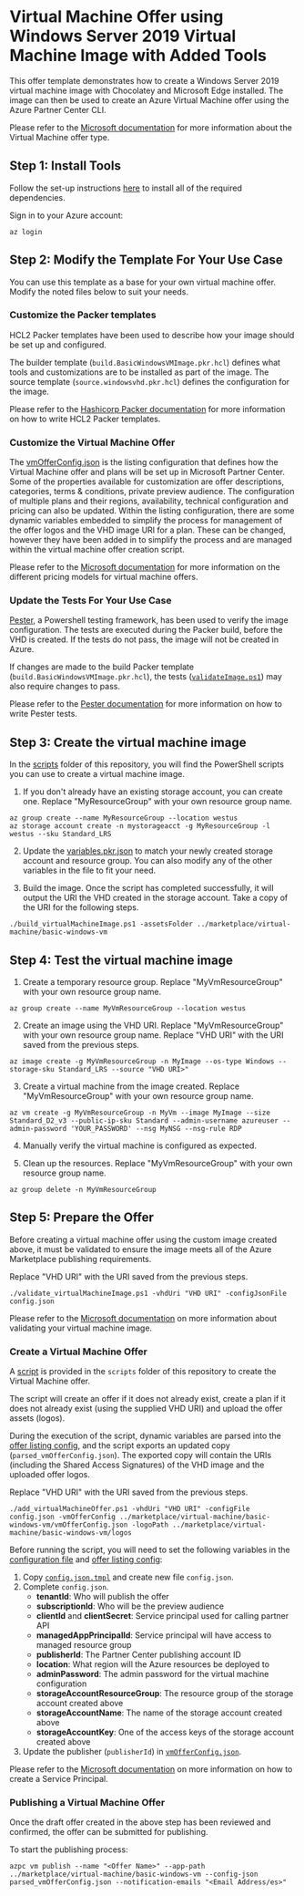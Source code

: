 # Virtual Machine Offer using Windows Server 2019 Virtual Machine Image with Added Tools

This offer template demonstrates how to create a Windows Server 2019 virtual machine image with Chocolatey and Microsoft Edge installed. The image can then be used to create an Azure Virtual Machine offer using the Azure Partner Center CLI.

Please refer to the [Microsoft documentation](https://learn.microsoft.com/en-us/azure/marketplace/marketplace-virtual-machines) for more information about the Virtual Machine offer type.

## Step 1: Install Tools

Follow the set-up instructions [here](../../../README.md) to install all of the required dependencies.

Sign in to your Azure account:
```
az login
```

## Step 2: Modify the Template For Your Use Case

You can use this template as a base for your own virtual machine offer. Modify the noted files below to suit your needs.

### Customize the Packer templates

HCL2 Packer templates have been used to describe how your image should be set up and configured.

The builder template (`build.BasicWindowsVMImage.pkr.hcl`) defines what tools and customizations are to be installed as part of the image.
The source template (`source.windowsvhd.pkr.hcl`) defines the configuration for the image.

Please refer to the [Hashicorp Packer documentation](https://www.packer.io/docs/templates/hcl_templates) for more information on how to write HCL2 Packer templates.

### Customize the Virtual Machine Offer

The [vmOfferConfig.json](./vmOfferConfig.json) is the listing configuration that defines how the Virtual Machine offer and plans will be set up in Microsoft Partner Center.
Some of the properties available for customization are offer descriptions, categories, terms & conditions, private preview audience. The configuration of multiple plans and their regions, availability, technical configuration and pricing can also be updated.
Within the listing configuration, there are some dynamic variables embedded to simplify the process for management of the offer logos and the VHD image URI for a plan. These can be changed, however they have been added in to simplify the process and are managed within the virtual machine offer creation script.

Please refer to the [Microsoft documentation](https://docs.microsoft.com/en-us/azure/marketplace/cloud-partner-portal-api-setting-price) for more information on the different pricing models for virtual machine offers.

### Update the Tests For Your Use Case

[Pester](https://pester.dev/), a Powershell testing framework, has been used to verify the image configuration. The tests are executed during the Packer build, before the VHD is created. If the tests do not pass, the image will not be created in Azure.

If changes are made to the build Packer template (`build.BasicWindowsVMImage.pkr.hcl`), the tests ([`validateImage.ps1`](tests\validateImage.ps1)) may also require changes to pass.

Please refer to the [Pester documentation](https://pester.dev/docs/quick-start) for more information on how to write Pester tests.


## Step 3: Create the virtual machine image

In the [scripts](../../../scripts) folder of this repository, you will find the PowerShell scripts you can use to create a virtual machine image.

1. If you don't already have an existing storage account, you can create one. Replace "MyResourceGroup" with your own resource group name.
```
az group create --name MyResourceGroup --location westus
az storage account create -n mystorageacct -g MyResourceGroup -l westus --sku Standard_LRS
```

2. Update the [variables.pkr.json](variables.pkr.json) to match your newly created storage account and resource group. You can also modify any of the other variables in the file to fit your need.

3. Build the image. Once the script has completed successfully, it will output the URI the VHD created in the storage account. Take a copy of the URI for the following steps.
```
./build_virtualMachineImage.ps1 -assetsFolder ../marketplace/virtual-machine/basic-windows-vm
```

## Step 4: Test the virtual machine image

1. Create a temporary resource group. Replace "MyVmResourceGroup" with your own resource group name.
```
az group create --name MyVmResourceGroup --location westus
```

2. Create an image using the VHD URI. Replace "MyVmResourceGroup" with your own resource group name. Replace "VHD URI" with the URI saved from the previous steps.
```
az image create -g MyVmResourceGroup -n MyImage --os-type Windows --storage-sku Standard_LRS --source "VHD URI>"
```

3. Create a virtual machine from the image created. Replace "MyVmResourceGroup" with your own resource group name.
```
az vm create -g MyVmResourceGroup -n MyVm --image MyImage --size Standard_D2_v3 --public-ip-sku Standard --admin-username azureuser --admin-password 'YOUR_PASSWORD' --nsg MyNSG --nsg-rule RDP
```

4. Manually verify the virtual machine is configured as expected.

5. Clean up the resources. Replace "MyVmResourceGroup" with your own resource group name.
```
az group delete -n MyVmResourceGroup
```

## Step 5: Prepare the Offer

Before creating a virtual machine offer using the custom image created above, it must be validated to ensure the image meets all of the Azure Marketplace publishing requirements.

Replace "VHD URI" with the URI saved from the previous steps.
```
./validate_virtualMachineImage.ps1 -vhdUri "VHD URI" -configJsonFile config.json
```

Please refer to the [Microsoft documentation](https://docs.microsoft.com/en-us/azure/marketplace/azure-vm-image-test) on more information about validating your virtual machine image.


### Create a Virtual Machine Offer

A [script](../../../scripts/add_virtualMachineOffer.ps1) is provided in the `scripts` folder of this repository to create the Virtual Machine offer.

The script will create an offer if it does not already exist, create a plan if it does not already exist (using the supplied VHD URI) and upload the offer assets (logos).

During the execution of the script, dynamic variables are parsed into the [offer listing config](vmOfferConfig.json), and the script exports an updated copy (`parsed_vmOfferConfig.json`). The exported copy will contain the URIs (including the Shared Access Signatures) of the VHD image and the uploaded offer logos.

Replace "VHD URI" with the URI saved from the previous steps.

```
./add_virtualMachineOffer.ps1 -vhdUri "VHD URI" -configFile config.json -vmOfferConfig ../marketplace/virtual-machine/basic-windows-vm/vmOfferConfig.json -logoPath ../marketplace/virtual-machine/basic-windows-vm/logos
```

Before running the script, you will need to set the following variables in the [configuration file](../../../scripts/config.json) and [offer listing config](vmOfferConfig.json):

1. Copy [`config.json.tmpl`](../../../scripts/config.json.tmpl) and create new file `config.json`.
2. Complete `config.json`.
    * **tenantId**: Who will publish the offer
    * **subscriptionId**: Who will be the preview audience
    * **clientId** and **clientSecret**: Service principal used for calling partner API
    * **managedAppPrincipalId**: Service principal will have access to managed resource group
    * **publisherId**: The Partner Center publishing account ID
    * **location**: What region will the Azure resources be deployed to
    * **adminPassword**: The admin password for the virtual machine configuration
    * **storageAccountResourceGroup**: The resource group of the storage account created above
    * **storageAccountName**: The name of the storage account created above
    * **storageAccountKey**: One of the access keys of the storage account created above
3. Update the publisher (`publisherId`) in [`vmOfferConfig.json`](vmOfferConfig.json).

Please refer to the [Microsoft documentation](https://docs.microsoft.com/en-us/cli/azure/create-an-azure-service-principal-azure-cli) on more information on how to create a Service Principal.


### Publishing a Virtual Machine Offer
Once the draft offer created in the above step has been reviewed and confirmed, the offer can be submitted for publishing.

To start the publishing process:
```
azpc vm publish --name "<Offer Name>" --app-path ../marketplace/virtual-machine/basic-windows-vm --config-json parsed_vmOfferConfig.json --notification-emails "<Email Address/es>"
```
